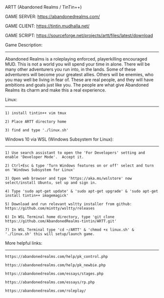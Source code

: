 ARTT (Abandoned Realms / TinTin++)

GAME SERVER: https://abandonedrealms.com/

GAME CLIENT: https://tintin.mudhalla.net/

GAME SCRIPT: https://sourceforge.net/projects/artt/files/latest/download

Game Description:
*****************

Abandoned Realms is a roleplaying enforced, playerkilling encouraged
MUD.  This is not a world you will spend your time in alone.  There
will be many other adventurers you run into, in the lands.  Some of
these adventurers will become your greatest allies.  Others will be
enemies, who you may well be living in fear of.  These are real people,
and they will have ambitions and goals just like you.  The people are
what give Abandoned Realms its charm and make this a real experience.

Linux:
******

    1) install tintin++ vim tmux

    2) Place ARTT directory home

    3) find and type './linux.sh'

Windows 10 via WSL (Windows Subsystem for Linux):
*************************************************

    1) Use search assistant to open the 'For Developers' setting and enable 'Developer Mode'.  Accept it.

    2) Ctrl+Esc & type 'Turn Windows features on or off' select and turn on 'Windows Subsystem for Linux'

    3) Open web browser and type 'https://aka.ms/wslstore' now select/install Ubuntu, set up and sign in.

    4) Type 'sudo apt-get update' & 'sudo apt-get upgrade' & 'sudo apt-get install tintin++ imagemagick'

    5) Download and run relevant wsltty installer from github: https://github.com/mintty/wsltty/releases

    6) In WSL Terminal home directory, type 'git clone https://github.com/AbandonedRealms-tintin/ARTT.git'

    7) In WSL Terminal type 'cd ~/ARTT' & 'chmod +x linux.sh' & './linux.sh' this will setup/launch game.

More helpful links:
*******************

    https://abandonedrealms.com/help/pk_control.php

    https://abandonedrealms.com/help/pk_newbie.php

    https://abandonedrealms.com/essays/stages.php

    https://abandonedrealms.com/essays/rp.php

    https://abandonedrealms.com/roleplay/ 
